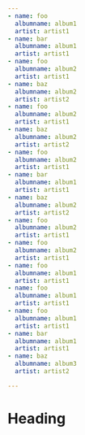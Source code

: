 ```yaml
---
- name: foo
  albumname: album1
  artist: artist1
- name: bar
  albumname: album1
  artist: artist1
- name: foo
  albumname: album2
  artist: artist1
- name: baz
  albumname: album2
  artist: artist2
- name: foo
  albumname: album2
  artist: artist1
- name: baz
  albumname: album2
  artist: artist2
- name: foo
  albumname: album2
  artist: artist1
- name: bar
  albumname: album1
  artist: artist1
- name: baz
  albumname: album2
  artist: artist2
- name: foo
  albumname: album2
  artist: artist1
- name: foo
  albumname: album2
  artist: artist1
- name: foo
  albumname: album1
  artist: artist1
- name: foo
  albumname: album1
  artist: artist1
- name: foo
  albumname: album1
  artist: artist1
- name: bar
  albumname: album1
  artist: artist1
- name: baz
  albumname: album3
  artist: artist2

---
```


# Heading